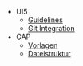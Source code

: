 - UI5
  - [Guidelines](ui5/guidelines.md)
  - [Git Integration](ui5/gitintegration.md)
- CAP
  - [Vorlagen](cap/templates.md)
  - [Dateistruktur](cap/filestructure.md)
